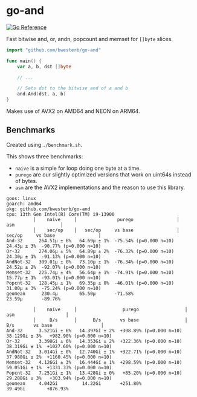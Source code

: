 go-and
======

[![Go Reference](https://pkg.go.dev/badge/github.com/bwesterb/go-and.svg)](https://pkg.go.dev/github.com/bwesterb/go-and)

Fast bitwise and, or, andn, popcount and memset for `[]byte` slices.

```go
import "github.com/bwesterb/go-and"

func main() {
    var a, b, dst []byte

    // ...

    // Sets dst to the bitwise and of a and b
    and.And(dst, a, b)
}
```

Makes use of AVX2 on AMD64 and NEON on ARM64.

## Benchmarks

Created using `./benchmark.sh`.

This shows three benchmarks:

* `naive` is a simple for loop doing one byte at a time.
* `purego` are our slightly optimized versions that work on uint64s instead of bytes.
* `asm` are the AVX2 implementations and the reason to use this library.

```
goos: linux
goarch: amd64
pkg: github.com/bwesterb/go-and
cpu: 13th Gen Intel(R) Core(TM) i9-13900
          │    naive     │               purego                │                 asm                 │
          │    sec/op    │   sec/op     vs base                │   sec/op     vs base                │
And-32      264.51µ ± 6%   64.69µ ± 1%  -75.54% (p=0.000 n=10)   24.43µ ± 3%  -90.77% (p=0.000 n=10)
Or-32       274.06µ ± 5%   64.89µ ± 2%  -76.32% (p=0.000 n=10)   24.30µ ± 1%  -91.13% (p=0.000 n=10)
AndNot-32   309.01µ ± 0%   73.10µ ± 1%  -76.34% (p=0.000 n=10)   24.52µ ± 2%  -92.07% (p=0.000 n=10)
Memset-32   225.74µ ± 4%   56.64µ ± 1%  -74.91% (p=0.000 n=10)   15.77µ ± 1%  -93.01% (p=0.000 n=10)
Popcnt-32   128.45µ ± 1%   69.35µ ± 0%  -46.01% (p=0.000 n=10)   31.80µ ± 3%  -75.24% (p=0.000 n=10)
geomean      230.4µ        65.50µ       -71.58%                  23.59µ       -89.76%

          │    naive     │                 purego                 │                   asm                   │
          │     B/s      │      B/s       vs base                 │      B/s       vs base                  │
And-32      3.521Gi ± 6%   14.397Gi ± 2%  +308.89% (p=0.000 n=10)   38.129Gi ± 3%   +982.90% (p=0.000 n=10)
Or-32       3.398Gi ± 6%   14.353Gi ± 2%  +322.36% (p=0.000 n=10)   38.319Gi ± 1%  +1027.60% (p=0.000 n=10)
AndNot-32   3.014Gi ± 0%   12.740Gi ± 1%  +322.71% (p=0.000 n=10)   37.988Gi ± 2%  +1160.45% (p=0.000 n=10)
Memset-32   4.126Gi ± 3%   16.444Gi ± 1%  +298.59% (p=0.000 n=10)   59.051Gi ± 1%  +1331.33% (p=0.000 n=10)
Popcnt-32   7.251Gi ± 1%   13.428Gi ± 0%   +85.20% (p=0.000 n=10)   29.288Gi ± 3%   +303.94% (p=0.000 n=10)
geomean     4.042Gi         14.22Gi       +251.80%                   39.49Gi        +876.93%
```
